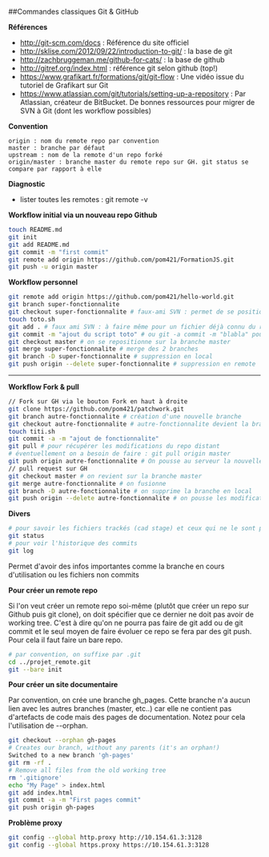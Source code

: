 ##Commandes classiques Git & GitHub

**Références**
- http://git-scm.com/docs : Référence du site officiel
- http://sklise.com/2012/09/22/introduction-to-git/ : la base de git
- http://zachbruggeman.me/github-for-cats/ : la base de github
- http://gitref.org/index.html : référence git selon github (top!)
- https://www.grafikart.fr/formations/git/git-flow : Une vidéo issue du tutoriel de Grafikart sur Git
- https://www.atlassian.com/git/tutorials/setting-up-a-repository : Par Atlassian, créateur de BitBucket. De bonnes ressources pour migrer de SVN à Git (dont les workflow possibles)

**Convention**

	origin : nom du remote repo par convention
	master : branche par défaut
	upstream : nom de la remote d'un repo forké 
	origin/master : branche master du remote repo sur GH. git status se compare par rapport à elle

**Diagnostic**

- lister toutes les remotes : git remote -v

**Workflow initial via un nouveau repo Github**

```sh
touch README.md
git init
git add README.md
git commit -m "first commit"
git remote add origin https://github.com/pom421/FormationJS.git
git push -u origin master
```

**Workflow personnel**

```sh
git remote add origin https://github.com/pom421/hello-world.git
git branch super-fonctionnalite
git checkout super-fonctionnalite # faux-ami SVN : permet de se positionner sur la nouvelle branche
touch toto.sh
git add . # faux ami SVN : à faire même pour un fichier déjà connu du repo
git commit -m "ajout du script toto" # ou git -a commit -m "blabla" pour éviter ligne précédente
git checkout master # on se repositionne sur la branche master
git merge super-fonctionnalite # merge des 2 branches
git branch -D super-fonctionnalite # suppression en local
git push origin --delete super-fonctionnalite # suppression en remote
```
------------
**Workflow Fork & pull**

```sh
// Fork sur GH via le bouton Fork en haut à droite
git clone https://github.com/pom421/patchwork.git
git branch autre-fonctionnalite # création d'une nouvelle branche
git checkout autre-fonctionnalite # autre-fonctionnalite devient la branche courante
touch titi.sh
git commit -a -m "ajout de fonctionnalite"
git pull # pour récupérer les modifications du repo distant
# éventuellement on a besoin de faire : git pull origin master
git push origin autre-fonctionnalite # On pousse au serveur la nouvelle branche sur la remote de GH
// pull request sur GH
git checkout master # on revient sur la branche master
git merge autre-fonctionnalite # on fusionne 
git branch -D autre-fonctionnalite # on supprime la branche en local
git push origin --delete autre-fonctionnalite # on pousse les modifications en remote et suppression de autre-fonctionnalite
```
**Divers**

```sh
# pour savoir les fichiers trackés (cad stage) et ceux qui ne le sont pas
git status
# pour voir l'historique des commits
git log
```

Permet d'avoir des infos importantes comme la branche en cours d'utilisation ou les fichiers non commits

**Pour créer un remote repo**

Si l'on veut créer un remote repo soi-même (plutôt que créer un repo sur Github puis git clone), on doit spécifier que ce dernier ne doit pas avoir de working tree. 
C'est à dire qu'on ne pourra pas faire de git add ou de git commit et le seul moyen de faire évoluer ce repo se fera par des git push. Pour cela il faut faire un bare repo. 

```sh
# par convention, on suffixe par .git
cd ../projet_remote.git
git --bare init
```

**Pour créer un site documentaire**

Par convention, on crée une branche gh_pages. Cette branche n'a aucun lien avec les autres branches (master, etc..) car elle ne contient pas d'artefacts de code mais des pages de documentation. Notez pour cela l'utilisation de --orphan.

```sh
git checkout --orphan gh-pages
# Creates our branch, without any parents (it's an orphan!)
Switched to a new branch 'gh-pages'
git rm -rf .
# Remove all files from the old working tree
rm '.gitignore'
echo "My Page" > index.html
git add index.html
git commit -a -m "First pages commit"
git push origin gh-pages
```

**Problème proxy**

```sh
git config --global http.proxy http://10.154.61.3:3128
git config --global https.proxy https://10.154.61.3:3128
```
